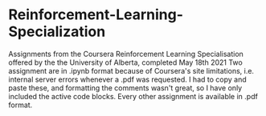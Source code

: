 # Reinforcement-Learning-Specialization
Assignments from the Coursera Reinforcement Learning Specialisation offered by the the University of Alberta, completed May 18th 2021
Two assignment are in .ipynb format because of Coursera's site limitations, i.e. internal server errors whenever a .pdf was requested.
I had to copy and paste these, and formatting the comments wasn't great, so I have only included the active code blocks. Every other
assignment is available in .pdf format. 
